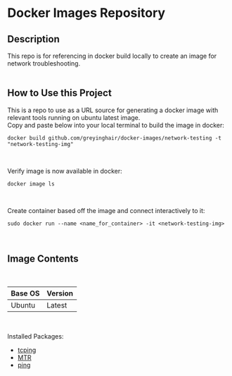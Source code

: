 # Docker Images Repository

## Description

This repo is for referencing in docker build locally to create an image for network troubleshooting. </br>
</br>

## How to Use this Project

This is a repo to use as a URL source for generating a docker image with relevant tools running on ubuntu latest image.  
Copy and paste below into your local terminal to build the image in docker: </br>

    docker build github.com/greyinghair/docker-images/network-testing -t "network-testing-img"

</br>

Verify image is now available in docker: </br>

    docker image ls

</br>

Create container based off the image and connect interactively to it: </br>

    sudo docker run --name <name_for_container> -it <network-testing-img>

</br>

## Image Contents


</br>

Base OS | Version | 
------- | ------- |
Ubuntu  | Latest  |

</br>

Installed Packages: </br>
 - [tcping](https://neoctobers.readthedocs.io/en/latest/linux/tcpping_on_ubuntu.html)
 - [MTR](https://en.wikipedia.org/wiki/MTR_(software))
 - [ping](https://packages.ubuntu.com/search?keywords=inetutils-ping)
